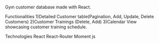 Gym customer database made with React.

Functionalities
1)Detailed Customer table(Pagination, Add, Update, Delete Customers)
2)Customer Trainings (Delete, Add)
3)Calendar View showcasing customer training schedule. 

Technologies 
React
React-Router
Moment js 
